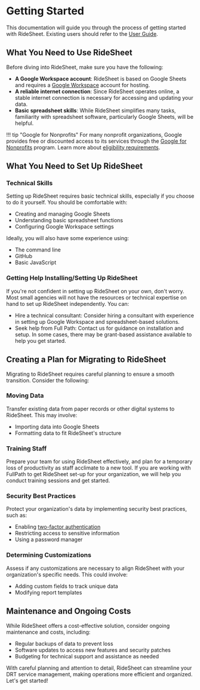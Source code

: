 # Getting Started

This documentation will guide you through the process of getting started with RideSheet. Existing users should refer to the [User Guide](user-guide/index.md).

## What You Need to Use RideSheet

Before diving into RideSheet, make sure you have the following:

- **A Google Workspace account**: RideSheet is based on Google Sheets and requires a [Google Workspace](https://workspace.google.com/pricing.html) account for hosting.
- **A reliable internet connection**: Since RideSheet operates online, a stable internet connection is necessary for accessing and updating your data.
- **Basic spreadsheet skills**: While RideSheet simplifies many tasks, familiarity with spreadsheet software, particularly Google Sheets, will be helpful.

!!! tip "Google for Nonprofits"
    For many nonprofit organizations, Google provides free or discounted access to its services through the [Google for Nonprofits](https://www.google.com/nonprofits/) program. Learn more about [eligibility requirements](https://www.google.com/nonprofits/eligibility/).

## What You Need to Set Up RideSheet

### Technical Skills
Setting up RideSheet requires basic technical skills, especially if you choose to do it yourself. You should be comfortable with:

- Creating and managing Google Sheets
- Understanding basic spreadsheet functions
- Configuring Google Workspace settings

Ideally, you will also have some experience using:

- The command line
- GitHub
- Basic JavaScript

### Getting Help Installing/Setting Up RideSheet
If you're not confident in setting up RideSheet on your own, don't worry. Most small agencies will not have the resources or technical expertise on hand to set up RideSheet independently. You can:

- Hire a technical consultant: Consider hiring a consultant with experience in setting up Google Workspace and spreadsheet-based solutions.
- Seek help from Full Path: Contact us for guidance on installation and setup. In some cases, there may be grant-based assistance available to help you get started.

## Creating a Plan for Migrating to RideSheet

Migrating to RideSheet requires careful planning to ensure a smooth transition. Consider the following:

### Moving Data
Transfer existing data from paper records or other digital systems to RideSheet. This may involve:

- Importing data into Google Sheets
- Formatting data to fit RideSheet's structure

### Training Staff
Prepare your team for using RideSheet effectively, and plan for a temporary loss of productivity as staff acclimate to a new tool. If you are working with FullPath to get RideSheet set-up for your organization, we will help you conduct training sessions and get started. 

### Security Best Practices
Protect your organization's data by implementing security best practices, such as:

- Enabling [two-factor authentication](https://consumer.ftc.gov/articles/use-two-factor-authentication-protect-your-accounts)
- Restricting access to sensitive information
- Using a password manager

### Determining Customizations
Assess if any customizations are necessary to align RideSheet with your organization's specific needs. This could involve:

- Adding custom fields to track unique data
- Modifying report templates

## Maintenance and Ongoing Costs

While RideSheet offers a cost-effective solution, consider ongoing maintenance and costs, including:

- Regular backups of data to prevent loss
- Software updates to access new features and security patches
- Budgeting for technical support and assistance as needed

With careful planning and attention to detail, RideSheet can streamline your DRT service management, making operations more efficient and organized. Let's get started!